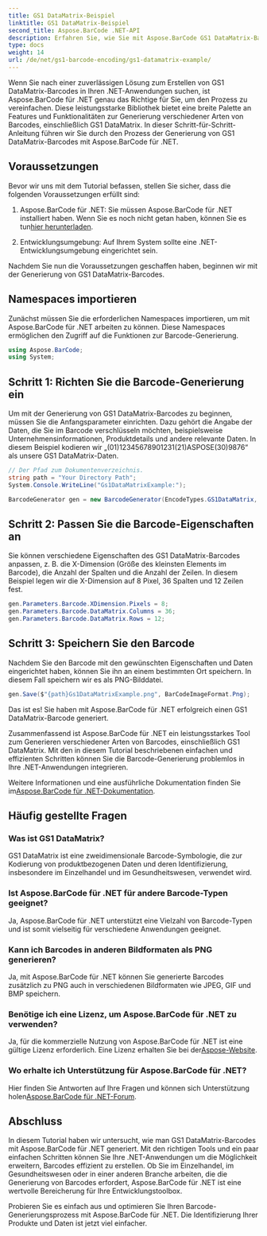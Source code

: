 ```yaml
---
title: GS1 DataMatrix-Beispiel
linktitle: GS1 DataMatrix-Beispiel
second_title: Aspose.BarCode .NET-API
description: Erfahren Sie, wie Sie mit Aspose.BarCode GS1 DataMatrix-Barcodes in .NET erstellen. Generieren Sie Barcodes einfach und effizient in nur wenigen Schritten.
type: docs
weight: 14
url: /de/net/gs1-barcode-encoding/gs1-datamatrix-example/
---
```


Wenn Sie nach einer zuverlässigen Lösung zum Erstellen von GS1 DataMatrix-Barcodes in Ihren .NET-Anwendungen suchen, ist Aspose.BarCode für .NET genau das Richtige für Sie, um den Prozess zu vereinfachen. Diese leistungsstarke Bibliothek bietet eine breite Palette an Features und Funktionalitäten zur Generierung verschiedener Arten von Barcodes, einschließlich GS1 DataMatrix. In dieser Schritt-für-Schritt-Anleitung führen wir Sie durch den Prozess der Generierung von GS1 DataMatrix-Barcodes mit Aspose.BarCode für .NET.

## Voraussetzungen

Bevor wir uns mit dem Tutorial befassen, stellen Sie sicher, dass die folgenden Voraussetzungen erfüllt sind:

1. Aspose.BarCode für .NET: Sie müssen Aspose.BarCode für .NET installiert haben. Wenn Sie es noch nicht getan haben, können Sie es tun[hier herunterladen](https://releases.aspose.com/barcode/net/).

2. Entwicklungsumgebung: Auf Ihrem System sollte eine .NET-Entwicklungsumgebung eingerichtet sein.

Nachdem Sie nun die Voraussetzungen geschaffen haben, beginnen wir mit der Generierung von GS1 DataMatrix-Barcodes.

## Namespaces importieren

Zunächst müssen Sie die erforderlichen Namespaces importieren, um mit Aspose.BarCode für .NET arbeiten zu können. Diese Namespaces ermöglichen den Zugriff auf die Funktionen zur Barcode-Generierung.

```csharp
using Aspose.BarCode;
using System;
```

## Schritt 1: Richten Sie die Barcode-Generierung ein

Um mit der Generierung von GS1 DataMatrix-Barcodes zu beginnen, müssen Sie die Anfangsparameter einrichten. Dazu gehört die Angabe der Daten, die Sie im Barcode verschlüsseln möchten, beispielsweise Unternehmensinformationen, Produktdetails und andere relevante Daten. In diesem Beispiel kodieren wir „(01)12345678901231(21)ASPOSE(30)9876“ als unsere GS1 DataMatrix-Daten.

```csharp
// Der Pfad zum Dokumentenverzeichnis.
string path = "Your Directory Path";
System.Console.WriteLine("Gs1DataMatrixExample:");

BarcodeGenerator gen = new BarcodeGenerator(EncodeTypes.GS1DataMatrix, "(01)12345678901231(21)ASPOSE(30)9876");
```

## Schritt 2: Passen Sie die Barcode-Eigenschaften an

Sie können verschiedene Eigenschaften des GS1 DataMatrix-Barcodes anpassen, z. B. die X-Dimension (Größe des kleinsten Elements im Barcode), die Anzahl der Spalten und die Anzahl der Zeilen. In diesem Beispiel legen wir die X-Dimension auf 8 Pixel, 36 Spalten und 12 Zeilen fest.

```csharp
gen.Parameters.Barcode.XDimension.Pixels = 8;
gen.Parameters.Barcode.DataMatrix.Columns = 36;
gen.Parameters.Barcode.DataMatrix.Rows = 12;
```

## Schritt 3: Speichern Sie den Barcode

Nachdem Sie den Barcode mit den gewünschten Eigenschaften und Daten eingerichtet haben, können Sie ihn an einem bestimmten Ort speichern. In diesem Fall speichern wir es als PNG-Bilddatei.

```csharp
gen.Save($"{path}Gs1DataMatrixExample.png", BarCodeImageFormat.Png);
```

Das ist es! Sie haben mit Aspose.BarCode für .NET erfolgreich einen GS1 DataMatrix-Barcode generiert.

Zusammenfassend ist Aspose.BarCode für .NET ein leistungsstarkes Tool zum Generieren verschiedener Arten von Barcodes, einschließlich GS1 DataMatrix. Mit den in diesem Tutorial beschriebenen einfachen und effizienten Schritten können Sie die Barcode-Generierung problemlos in Ihre .NET-Anwendungen integrieren.

 Weitere Informationen und eine ausführliche Dokumentation finden Sie im[Aspose.BarCode für .NET-Dokumentation](https://reference.aspose.com/barcode/net/).

## Häufig gestellte Fragen

### Was ist GS1 DataMatrix?
GS1 DataMatrix ist eine zweidimensionale Barcode-Symbologie, die zur Kodierung von produktbezogenen Daten und deren Identifizierung, insbesondere im Einzelhandel und im Gesundheitswesen, verwendet wird.

### Ist Aspose.BarCode für .NET für andere Barcode-Typen geeignet?
Ja, Aspose.BarCode für .NET unterstützt eine Vielzahl von Barcode-Typen und ist somit vielseitig für verschiedene Anwendungen geeignet.

### Kann ich Barcodes in anderen Bildformaten als PNG generieren?
Ja, mit Aspose.BarCode für .NET können Sie generierte Barcodes zusätzlich zu PNG auch in verschiedenen Bildformaten wie JPEG, GIF und BMP speichern.

### Benötige ich eine Lizenz, um Aspose.BarCode für .NET zu verwenden?
 Ja, für die kommerzielle Nutzung von Aspose.BarCode für .NET ist eine gültige Lizenz erforderlich. Eine Lizenz erhalten Sie bei der[Aspose-Website](https://purchase.aspose.com/buy).

### Wo erhalte ich Unterstützung für Aspose.BarCode für .NET?
 Hier finden Sie Antworten auf Ihre Fragen und können sich Unterstützung holen[Aspose.BarCode für .NET-Forum](https://forum.aspose.com/c/barcode/13).

## Abschluss

In diesem Tutorial haben wir untersucht, wie man GS1 DataMatrix-Barcodes mit Aspose.BarCode für .NET generiert. Mit den richtigen Tools und ein paar einfachen Schritten können Sie Ihre .NET-Anwendungen um die Möglichkeit erweitern, Barcodes effizient zu erstellen. Ob Sie im Einzelhandel, im Gesundheitswesen oder in einer anderen Branche arbeiten, die die Generierung von Barcodes erfordert, Aspose.BarCode für .NET ist eine wertvolle Bereicherung für Ihre Entwicklungstoolbox.

Probieren Sie es einfach aus und optimieren Sie Ihren Barcode-Generierungsprozess mit Aspose.BarCode für .NET. Die Identifizierung Ihrer Produkte und Daten ist jetzt viel einfacher.
